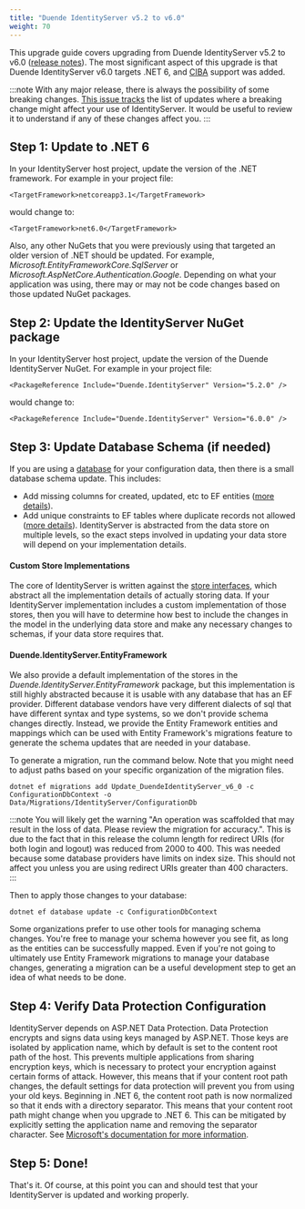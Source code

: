 ```yaml
---
title: "Duende IdentityServer v5.2 to v6.0"
weight: 70
---
```


This upgrade guide covers upgrading from Duende IdentityServer v5.2 to v6.0 ([release notes](https://github.com/DuendeSoftware/products/releases/tag/is%2F6.0.0)).
The most significant aspect of this upgrade is that Duende IdentityServer v6.0 targets .NET 6, and [CIBA](/identityserver/v7/ui/ciba) support was added.

:::note
With any major release, there is always the possibility of some breaking changes.
[This issue tracks](https://github.com/DuendeSoftware/IdentityServer/issues/351) the list of updates where a breaking change might affect your use of IdentityServer. It would be useful to review it to understand if any of these changes affect you.
:::

## Step 1: Update to .NET 6

In your IdentityServer host project, update the version of the .NET framework. 
For example in your project file:

```
<TargetFramework>netcoreapp3.1</TargetFramework>
```

would change to: 

```
<TargetFramework>net6.0</TargetFramework>
```

Also, any other NuGets that you were previously using that targeted an older version of .NET should be updated.
For example, *Microsoft.EntityFrameworkCore.SqlServer* or *Microsoft.AspNetCore.Authentication.Google*.
Depending on what your application was using, there may or may not be code changes based on those updated NuGet packages. 

## Step 2: Update the IdentityServer NuGet package

In your IdentityServer host project, update the version of the Duende IdentityServer NuGet. 
For example in your project file:

```
<PackageReference Include="Duende.IdentityServer" Version="5.2.0" />
```

would change to: 

```
<PackageReference Include="Duende.IdentityServer" Version="6.0.0" />
```


## Step 3: Update Database Schema (if needed)

If you are using a [database](/identityserver/v7/data) for your configuration data, then there is a small database schema update.
This includes:

* Add missing columns for created, updated, etc to EF entities ([more details](https://github.com/DuendeSoftware/IdentityServer/pull/356)).
* Add unique constraints to EF tables where duplicate records not allowed ([more details](https://github.com/DuendeSoftware/IdentityServer/pull/355)).
IdentityServer is abstracted from the data store on multiple levels, so the exact steps involved in updating your data store will depend on your implementation details. 

#### Custom Store Implementations
The core of IdentityServer is written against the [store interfaces](../reference/stores), which abstract all the implementation details of actually storing data. If your IdentityServer implementation includes a custom implementation of those stores, then you will have to determine how best to include the changes in the model in the underlying data store and make any necessary changes to schemas, if your data store requires that.

#### Duende.IdentityServer.EntityFramework
We also provide a default implementation of the stores in the *Duende.IdentityServer.EntityFramework* package, but this implementation is still highly abstracted because it is usable with any database that has an EF provider. Different database vendors have very different dialects of sql that have different syntax and type systems, so we don't provide schema changes directly. Instead, we provide the Entity Framework entities and mappings which can be used with Entity Framework's migrations feature to generate the schema updates that are needed in your database. 

To generate a migration, run the command below. Note that you might need to adjust paths based on your specific organization of the migration files.

```
dotnet ef migrations add Update_DuendeIdentityServer_v6_0 -c ConfigurationDbContext -o Data/Migrations/IdentityServer/ConfigurationDb
```

:::note
You will likely get the warning "An operation was scaffolded that may result in the loss of data. Please review the migration for accuracy.". This is due to the fact that in this release the column length for redirect URIs (for both login and logout) was reduced from 2000 to 400. This was needed because some database providers have limits on index size. This should not affect you unless you are using redirect URIs greater than 400 characters.
:::

Then to apply those changes to your database:

```
dotnet ef database update -c ConfigurationDbContext
```

Some organizations prefer to use other tools for managing schema changes. You're free to manage your schema however you see fit, as long as the entities can be successfully mapped. Even if you're not going to ultimately use Entity Framework migrations to manage your database changes, generating a migration can be a useful development step to get an idea of what needs to be done.

## Step 4: Verify Data Protection Configuration
IdentityServer depends on ASP.NET Data Protection. Data Protection encrypts and signs data using keys managed by ASP.NET. Those keys are isolated by application name, which by default is set to the content root path of the host. This prevents multiple applications from sharing encryption keys, which is necessary to protect your encryption against certain forms of attack. However, this means that if your content root path changes, the default settings for data protection will prevent you from using your old keys. Beginning in .NET 6, the content root path is now normalized so that it ends with a directory separator. This means that your content root path might change when you upgrade to .NET 6. This can be mitigated by explicitly setting the application name and removing the separator character. See [Microsoft's documentation for more information](https://learn.microsoft.com/en-us/aspnet/core/security/data-protection/configuration/overview?view=aspnetcore-6.0#setapplicationname).

## Step 5: Done!

That's it. Of course, at this point you can and should test that your IdentityServer is updated and working properly.

